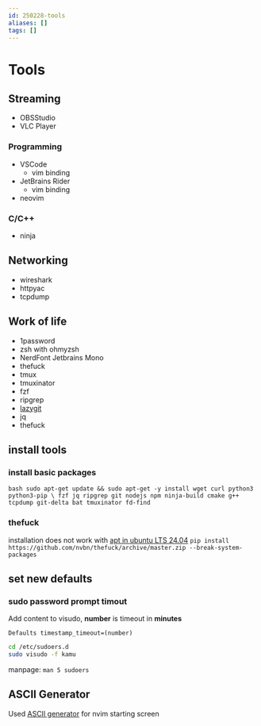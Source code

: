 ```yaml
---
id: 250228-tools
aliases: []
tags: []
---
```


# Tools

## Streaming

- OBSStudio
- VLC Player

### Programming

- VSCode
  - vim binding
- JetBrains Rider
  - vim binding
- neovim

### C/C++

- ninja

## Networking

- wireshark
- httpyac
- tcpdump

## Work of life

- 1password
- zsh with ohmyzsh
- NerdFont Jetbrains Mono
- thefuck
- tmux
- tmuxinator
- fzf
- ripgrep
- [lazygit](https://github.com/jesseduffield/lazygit)
- jq
- thefuck

## install tools

### install basic packages

``bash
sudo apt-get update && sudo apt-get -y install wget curl python3 python3-pip \
fzf jq ripgrep git nodejs npm ninja-build cmake g++ tcpdump git-delta bat tmuxinator fd-find
``

### thefuck

installation does not work with [apt in ubuntu LTS 24.04](https://github.com/nvbn/thefuck/issues/1434#issuecomment-2108618450)
``pip install https://github.com/nvbn/thefuck/archive/master.zip --break-system-packages``

## set new defaults

### sudo password prompt timout

Add content to visudo, **number** is timeout in **minutes**

``Defaults timestamp_timeout=(number)``

```bash
cd /etc/sudoers.d
sudo visudo -f kamu
```

manpage: ``man 5 sudoers``

## ASCII Generator

Used [ASCII generator](http://patorjk.com/software/taag/#p=display&h=0&v=2&f=ANSI%20Shadow) for nvim starting screen
